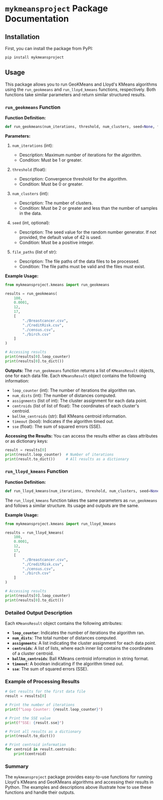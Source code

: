 # `mykmeansproject` Package Documentation

## Installation
First, you can install the package from PyPI:
```bash
pip install mykmeansproject
```

## Usage
This package allows you to run GeoKMeans and Lloyd's KMeans algorithms using the `run_geokmeans` and `run_lloyd_kmeans` functions, respectively. Both functions take similar parameters and return similar structured results.

### `run_geokmeans` Function

**Function Definition:**
```python
def run_geokmeans(num_iterations, threshold, num_clusters, seed=None, file_paths=[])
```

**Parameters:**

1. `num_iterations` (int): 
   - Description: Maximum number of iterations for the algorithm.
   - Condition: Must be 1 or greater.

2. `threshold` (float): 
   - Description: Convergence threshold for the algorithm.
   - Condition: Must be 0 or greater.

3. `num_clusters` (int): 
   - Description: The number of clusters.
   - Condition: Must be 2 or greater and less than the number of samples in the data.

4. `seed` (int, optional): 
   - Description: The seed value for the random number generator. If not provided, the default value of 42 is used.
   - Condition: Must be a positive integer.

5. `file_paths` (list of str): 
   - Description: The file paths of the data files to be processed.
   - Condition: The file paths must be valid and the files must exist.

**Example Usage:**

```python
from mykmeansproject.kmeans import run_geokmeans

results = run_geokmeans(
    100,
    0.0001,
    12,
    17,
    [
        "./Breastcancer.csv",
        "./CreditRisk.csv",
        "./census.csv",
        "./birch.csv"
    ]
)

# Accessing results
print(results[0].loop_counter)
print(results[0].to_dict())
```

**Outputs:**
The `run_geokmeans` function returns a list of `KMeansResult` objects, one for each data file. Each `KMeansResult` object contains the following information:

- `loop_counter` (int): The number of iterations the algorithm ran.
- `num_dists` (int): The number of distances computed.
- `assignments` (list of int): The cluster assignment for each data point.
- `centroids` (list of list of float): The coordinates of each cluster's centroid.
- `ballkm_centroids` (str): Ball KMeans centroid information.
- `timeout` (bool): Indicates if the algorithm timed out.
- `sse` (float): The sum of squared errors (SSE).

**Accessing the Results:**
You can access the results either as class attributes or as dictionary keys:
```python
result = results[0]
print(result.loop_counter)  # Number of iterations
print(result.to_dict())     # All results as a dictionary
```

### `run_lloyd_kmeans` Function

**Function Definition:**
```python
def run_lloyd_kmeans(num_iterations, threshold, num_clusters, seed=None, file_paths=[])
```

The `run_lloyd_kmeans` function takes the same parameters as `run_geokmeans` and follows a similar structure. Its usage and outputs are the same.

**Example Usage:**

```python
from mykmeansproject.kmeans import run_lloyd_kmeans

results = run_lloyd_kmeans(
    100,
    0.0001,
    12,
    17,
    [
        "./Breastcancer.csv",
        "./CreditRisk.csv",
        "./census.csv",
        "./birch.csv"
    ]
)

# Accessing results
print(results[0].loop_counter)
print(results[0].to_dict())
```

### Detailed Output Description
Each `KMeansResult` object contains the following attributes:

- **`loop_counter`**: Indicates the number of iterations the algorithm ran.
- **`num_dists`**: The total number of distances computed.
- **`assignments`**: A list indicating the cluster assignment for each data point.
- **`centroids`**: A list of lists, where each inner list contains the coordinates of a cluster centroid.
- **`ballkm_centroids`**: Ball KMeans centroid information in string format.
- **`timeout`**: A boolean indicating if the algorithm timed out.
- **`sse`**: The sum of squared errors (SSE).

### Example of Processing Results
```python
# Get results for the first data file
result = results[0]

# Print the number of iterations
print(f"Loop Counter: {result.loop_counter}")

# Print the SSE value
print(f"SSE: {result.sse}")

# Print all results as a dictionary
print(result.to_dict())

# Print centroid information
for centroid in result.centroids:
    print(centroid)
```

### Summary
The `mykmeansproject` package provides easy-to-use functions for running Lloyd's KMeans and GeoKMeans algorithms and accessing their results in Python. The examples and descriptions above illustrate how to use these functions and handle their outputs.
